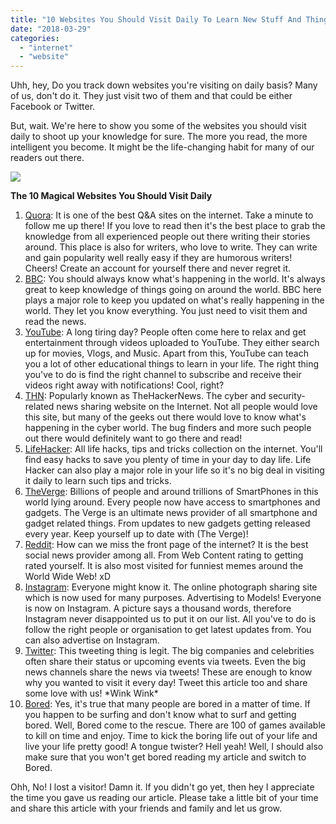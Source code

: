 ```yaml
---
title: "10 Websites You Should Visit Daily To Learn New Stuff And Things From The Internet!"
date: "2018-03-29"
categories: 
  - "internet"
  - "website"
---
```


Uhh, hey, Do you track down websites you're visiting on daily basis? Many of us, don't do it. They just visit two of them and that could be either Facebook or Twitter.

But, wait. We're here to show you some of the websites you should visit daily to shoot up your knowledge for sure. The more you read, the more intelligent you become. It might be the life-changing habit for many of our readers out there.

[![](/posts/2018/03/images/22.png)](https://3.bp.blogspot.com/-fhnF1Q0MB-c/Wr0oGRp1qRI/AAAAAAAAOxs/Xn6kBeVYGyISvxCMUfSZhnVGvjpbIC09gCLcBGAs/s1600/22.png)

**The 10 Magical Websites You Should Visit Daily**

1. [Quora](https://www.quora.com/mohammed-emad-24): It is one of the best Q&A sites on the internet. Take a minute to follow me up there! If you love to read then it's the best place to grab the knowledge from all experienced people out there writing their stories around. This place is also for writers, who love to write. They can write and gain popularity well really easy if they are humorous writers! Cheers! Create an account for yourself there and never regret it.
2. [BBC](http://bbc.com/): You should always know what's happening in the world. It's always great to keep knowledge of things going on around the world. BBC here plays a major role to keep you updated on what's really happening in the world. They let you know everything. You just need to visit them and read the news. 
3. [YouTube](http://youtube.com/): A long tiring day? People often come here to relax and get entertainment through videos uploaded to YouTube. They either search up for movies, Vlogs, and Music. Apart from this, YouTube can teach you a lot of other educational things to learn in your life. The right thing you've to do is find the right channel to subscribe and receive their videos right away with notifications! Cool, right?
4. [THN](http://thehackernews.com/): Popularly known as TheHackerNews. The cyber and security-related news sharing website on the Internet. Not all people would love this site, but many of the geeks out there would love to know what's happening in the cyber world. The bug finders and more such people out there would definitely want to go there and read!
5. [LifeHacker](https://lifehacker.com/): All life hacks, tips and tricks collection on the internet. You'll find easy hacks to save you plenty of time in your day to day life. Life Hacker can also play a major role in your life so it's no big deal in visiting it daily to learn such tips and tricks.
6. [TheVerge](http://theverge.com/): Billions of people and around trillions of SmartPhones in this world lying around. Every people now have access to smartphones and gadgets. The Verge is an ultimate news provider of all smartphone and gadget related things. From updates to new gadgets getting released every year. Keep yourself up to date with (The Verge)! 
7. [Reddit](http://reddit.com/): How can we miss the front page of the internet? It is the best social news provider among all. From Web Content rating to getting rated yourself. It is also most visited for funniest memes around the World Wide Web! xD
8. [Instagram](http://instagram.com/e.madx): Everyone might know it. The online photograph sharing site which is now used for many purposes. Advertising to Models! Everyone is now on Instagram. A picture says a thousand words, therefore Instagram never disappointed us to put it on our list. All you've to do is follow the right people or organisation to get latest updates from. You can also advertise on Instagram.
9. [Twitter](http://twitter.com/e_madx): This tweeting thing is legit. The big companies and celebrities often share their status or upcoming events via tweets. Even the big news channels share the news via tweets! These are enough to know why you wanted to visit it every day! Tweet this article too and share some love with us! \*Wink Wink\*
10. [Bored](http://bored.com/): Yes, it's true that many people are bored in a matter of time. If you happen to be surfing and don't know what to surf and getting bored. Well, Bored come to the rescue. There are 100 of games available to kill on time and enjoy. Time to kick the boring life out of your life and live your life pretty good! A tongue twister? Hell yeah! Well, I should also make sure that you won't get bored reading my article and switch to Bored. 

Ohh, No! I lost a visitor! Damn it. If you didn't go yet, then hey I appreciate the time you gave us reading our article. Please take a little bit of your time and share this article with your friends and family and let us grow.
